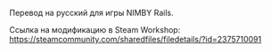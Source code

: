 Перевод на русский для игры NIMBY Rails.

Ссылка на модификацию в Steam Workshop: 
https://steamcommunity.com/sharedfiles/filedetails/?id=2375710091
